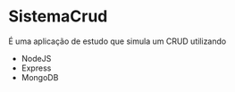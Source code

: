 # SistemaCrud
É uma aplicação de estudo que simula um CRUD utilizando 
- NodeJS
- Express
- MongoDB

